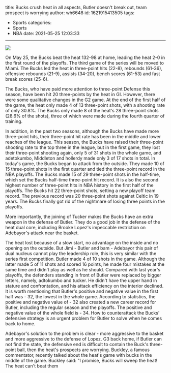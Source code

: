title: Bucks crush heat in all aspects, Butler doesn't break out, team prospect is worrying
author: wh6648
id: 1621915413505
tags: 
- Sports
categories: 
- Sports
- NBA
date: 2021-05-25 12:03:33
---
![](https://p8.itc.cn/q_70/images01/20210525/e8e39697c0d84a1c89003cffb0fc31f6.jpeg)


On May 25, the Bucks beat the heat 132-98 at home, leading the heat 2-0 in the first round of the playoffs. The third game of the series will be moved to Miami. The Bucks led the heat in three-point hits (22-8), rebounds (61-36), offensive rebounds (21-9), assists (34-20), bench scores (61-53) and fast break scores (25-6).

The Bucks, who have paid more attention to three-point Defense this season, have been hit 20 three-points by the heat in GI. However, there were some qualitative changes in the G2 game. At the end of the first half of the game, the heat only made 4 of 13 three-point shots, with a shooting rate of only 30.8%. The Bucks only made 8 of the heat's 28 three-point shots (28.6% of the shots), three of which were made during the fourth quarter of training.

In addition, in the past two seasons, although the Bucks have made more three-point hits, their three-point hit rate has been in the middle and lower reaches of the league. This season, the Bucks have raised their three-point shooting rate to the top three in the league, but in the first game, they lost their three-point shooting again, only 5 of 31 shots in the whole game, and adetokumbo, Middleton and hollerdy made only 3 of 17 shots in total. In today's game, the Bucks began to attack from the outside. They made 10 of 15 three-point shots in the first quarter and tied the three-point record in the NBA playoffs. The Bucks made 15 of 29 three-point shots in the half-time, which set the Bucks half-time three-point hit record. It is also the second highest number of three-point hits in NBA history in the first half of the playoffs. The Bucks hit 22 three-point shots, setting a new playoff team record. The previous record was 20 three-point shots against Celtic in 19 years. The Bucks finally got rid of the nightmare of losing three points in the playoffs.

More importantly, the joining of Tucker makes the Bucks have an extra weapon in the defense of Butler. They do a good job in the defense of the heat dual core, including Brooke Lopez's impeccable restriction on Adebayor's attack near the basket.

The heat lost because of a slow start, no advantage on the inside and no opening on the outside. But Jimi - Butler and bam - Adebayor this pair of dual nucleus cannot play the leadership role, this is very similar with the series first competition. Butler made 4 of 10 shots in the game. Although the latter made 5 of 11 shots and scored 16 points, he made four mistakes at the same time and didn't play as well as he should. Compared with last year's playoffs, the defenders standing in front of Butler were replaced by bigger letters, namely, adtokumbo and tucker. He didn't have the upper hand in stature and confrontation, and his attack efficiency on the interior declined. It is worth mentioning that Butler's positive and negative value in the first half was - 32, the lowest in the whole game. According to statistics, the positive and negative value of - 32 also created a new career record for Butler, including the regular season and the playoffs. The positive and negative value of the whole field is - 34. How to counterattack the Bucks' defensive strategy is an urgent problem for Butler to solve when he comes back to home.

Adebayor's solution to the problem is clear - more aggressive to the basket and more aggressive to the defense of Lopez. G3 back home, if Butler can not find the state, the defensive end is difficult to contain the Buck's three-point ball, then the heat's prospects are worrying. Buckley, a famous commentator, recently talked about the heat's game with bucks in the middle of the game. Buckley said: "I promise, Bucks will sweep the heat! The heat can't beat them

